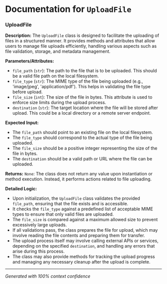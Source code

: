 # Documentation for `UploadFile`

### UploadFile

**Description:**
The `UploadFile` class is designed to facilitate the uploading of files in a structured manner. It provides methods and attributes that allow users to manage file uploads efficiently, handling various aspects such as file validation, storage, and metadata management.

**Parameters/Attributes:**
- `file_path` (`str`): The path to the file that is to be uploaded. This should be a valid file path on the local filesystem.
- `file_type` (`str`): The MIME type of the file being uploaded (e.g., 'image/jpeg', 'application/pdf'). This helps in validating the file type before upload.
- `file_size` (`int`): The size of the file in bytes. This attribute is used to enforce size limits during the upload process.
- `destination` (`str`): The target location where the file will be stored after upload. This could be a local directory or a remote server endpoint.

**Expected Input:**
- The `file_path` should point to an existing file on the local filesystem.
- The `file_type` should correspond to the actual type of the file being uploaded.
- The `file_size` should be a positive integer representing the size of the file in bytes.
- The `destination` should be a valid path or URL where the file can be uploaded.

**Returns:**
`None`: The class does not return any value upon instantiation or method execution. Instead, it performs actions related to file uploading.

**Detailed Logic:**
- Upon initialization, the `UploadFile` class validates the provided `file_path`, ensuring that the file exists and is accessible.
- It checks the `file_type` against a predefined list of acceptable MIME types to ensure that only valid files are uploaded.
- The `file_size` is compared against a maximum allowed size to prevent excessively large uploads.
- If all validations pass, the class prepares the file for upload, which may involve reading the file contents and preparing them for transfer.
- The upload process itself may involve calling external APIs or services, depending on the specified `destination`, and handling any errors that arise during this process.
- The class may also provide methods for tracking the upload progress and managing any necessary cleanup after the upload is complete.

---
*Generated with 100% context confidence*
